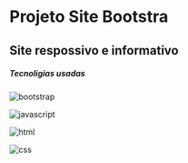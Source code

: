 <h1>Projeto Site Bootstra</h1>
<h2>Site respossivo e informativo</h2>

<h5>Tecnoligias usadas</h5>

![bootstrap](https://github.com/Davifs488/Projeto-site__Bootstrap/assets/116277311/cc22202c-e048-4fbe-a306-c5245b64ad23)


![javascript](https://github.com/Davifs488/Projeto-site__Bootstrap/assets/116277311/f30df70a-e983-4443-a786-ad72779dfb1e)


![html](https://github.com/Davifs488/Projeto-site__Bootstrap/assets/116277311/f315db70-6ffc-4ca9-b8bb-c0f99a1de951)


![css](https://github.com/Davifs488/Projeto-site__Bootstrap/assets/116277311/ba9472d6-ffea-4935-9a10-0c06bcfeec24)
